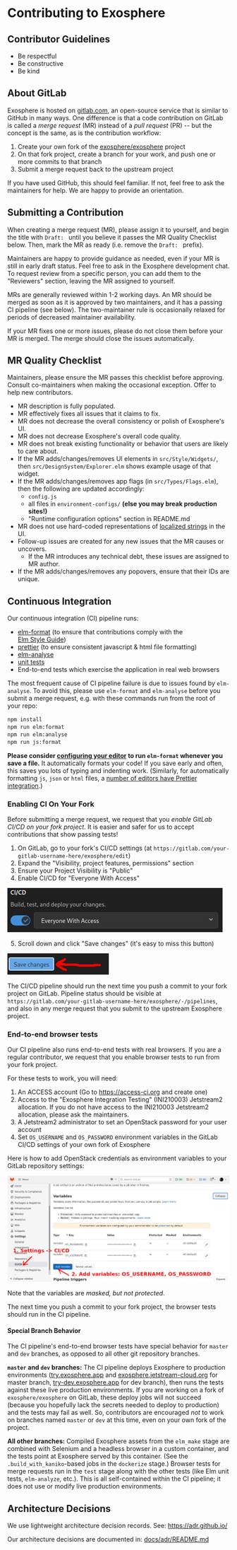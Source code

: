 # Contributing to Exosphere

## Contributor Guidelines

- Be respectful
- Be constructive
- Be kind

## About GitLab

Exosphere is hosted on [gitlab.com](https://gitlab.com), an open-source service that is similar to GitHub in many ways. One difference is that a code contribution on GitLab is called a _merge request_ (MR) instead of a _pull request_ (PR) -- but the concept is the same, as is the contribution workflow:

1. Create your own fork of the [exosphere/exosphere](https://gitlab.com/exosphere/exosphere) project
2. On that fork project, create a branch for your work, and push one or more commits to that branch
3. Submit a merge request back to the upstream project

If you have used GitHub, this should feel familiar. If not, feel free to ask the maintainers for help. We are happy to provide an orientation.

## Submitting a Contribution

When creating a merge request (MR), please assign it to yourself, and begin the title with `Draft: ` until you believe it passes the MR Quality Checklist below. Then, mark the MR as ready (i.e. remove the `Draft: ` prefix).

Maintainers are happy to provide guidance as needed, even if your MR is still in early draft status. Feel free to ask in the Exosphere development chat. To request review from a specific person, you can add them to the "Reviewers" section, leaving the MR assigned to yourself.

MRs are generally reviewed within 1-2 working days. An MR should be merged as soon as it is approved by two maintainers, and it has a passing CI pipeline (see below). The two-maintainer rule is occasionally relaxed for periods of decreased maintainer availability.

If your MR fixes one or more issues, please do not close them before your MR is merged. The merge should close the issues automatically.

## MR Quality Checklist

Maintainers, please ensure the MR passes this checklist before approving. Consult co-maintainers when making the occasional exception. Offer to help new contributors.

- MR description is fully populated.
- MR effectively fixes all issues that it claims to fix.
- MR does not decrease the overall consistency or polish of Exosphere's UI.
- MR does not decrease Exosphere's overall code quality.
- MR does not break existing functionality or behavior that users are likely to care about.
- If the MR adds/changes/removes UI elements in `src/Style/Widgets/`, then `src/DesignSystem/Explorer.elm` shows example usage of that widget.
- If the MR adds/changes/removes app flags (in `src/Types/Flags.elm`), then the following are updated accordingly:
  + `config.js`
  + all files in `environment-configs/` **(else you may break production sites!)**
  + "Runtime configuration options" section in README.md
- MR does not use hard-coded representations of [localized strings](docs/nomenclature-reference.md) in the UI.
- Follow-up issues are created for any new issues that the MR causes or uncovers.
  - If the MR introduces any technical debt, these issues are assigned to MR author.
- If the MR adds/changes/removes any popovers, ensure that their IDs are unique.

## Continuous Integration

Our continuous integration (CI) pipeline runs:

- [elm-format](https://github.com/avh4/elm-format) (to ensure that contributions comply with the   
  [Elm Style Guide](https://elm-lang.org/docs/style-guide))
- [prettier](https://prettier.io/) (to ensure consistent javascript & html file formatting)
- [elm-analyse](https://stil4m.github.io/elm-analyse/)
- [unit tests](tests/README.md)
- End-to-end tests which exercise the application in real web browsers 

The most frequent cause of CI pipeline failure is due to issues found by `elm-analyse`. To avoid this, please use `elm-format` and `elm-analyse` before you submit a merge request, e.g. with these commands run from the root of your repo:
 
 ```bash
 npm install
 npm run elm:format
 npm run elm:analyse
 npm run js:format
 ```

**Please consider [configuring your editor](https://github.com/avh4/elm-format#editor-integration) to run `elm-format` whenever you save a file.** It automatically formats your code! If you save early and often, this saves you lots of typing and indenting work. (Similarly, for automatically formatting `js`, `json` or `html` files, a [number of editors have Prettier integration](https://prettier.io/docs/en/editors.html).)

### Enabling CI On Your Fork

Before submitting a merge request, we request that you *enable GitLab CI/CD on your fork project*. It is easier and safer for us to accept contributions that show passing tests!

1. On GitLab, go to your fork's CI/CD settings (at `https://gitlab.com/your-gitlab-username-here/exosphere/edit`)
2. Expand the "Visibility, project features, permissions" section
3. Ensure your Project Visibility is "Public"
4. Enable CI/CD for "Everyone With Access"

![Enable CI/CD in project settings](docs/assets/gitlab-enable-ci-cd.png)

5. Scroll down and click "Save changes" (it's easy to miss this button)

![Enable CI/CD in project settings](docs/assets/gitlab-enable-ci-cd-save-changes.png)

The CI/CD pipeline should run the next time you push a commit to your fork project on GitLab. Pipeline status should be visible at `https://gitlab.com/your-gitlab-username-here/exosphere/-/pipelines`, and also in any merge request that you submit to the upstream Exosphere project.

### End-to-end browser tests

Our CI pipeline also runs end-to-end tests with real browsers.  If you are a regular contributor, we request that you enable browser tests to run from your fork project.

For these tests to work, you will need:

1. An ACCESS account (Go to https://access-ci.org and create one)
2. Access to the "Exosphere Integration Testing" (INI210003) Jetstream2 allocation. If you do not have access to the INI210003 Jetstream2 allocation, please ask the maintainers.
3. A Jetstream2 administrator to set an OpenStack password for your user account
4. Set `OS_USERNAME` and `OS_PASSWORD` environment variables in the GitLab CI/CD settings of your own fork of Exosphere

Here is how to add OpenStack credentials as environment variables to your GitLab repository settings:

![Environment variables for end-to-end browser tests](docs/assets/environment-variables-e2e-browser-tests.png)

Note that the variables are _masked, but not protected_.

The next time you push a commit to your fork project, the browser tests should run in the CI pipeline.

#### Special Branch Behavior

The CI pipeline's end-to-end browser tests have special behavior for `master` and `dev` branches, as opposed to all other git repository branches.

**`master` and `dev` branches:** The CI pipeline deploys Exosphere to production environments ([try.exosphere.app](https://try.exosphere.app/) and [exosphere.jetstream-cloud.org](https://exosphere.jetstream-cloud.org/) for master branch, [try-dev.exosphere.app](https://try-dev.exosphere.app/) for dev branch), then runs the tests against these live production environments. If you are working on a fork of `exosphere/exosphere` on GitLab, these deploy jobs will not succeed (because you hopefully lack the secrets needed to deploy to production) and the tests may fail as well. So, contributors are encouraged _not_ to work on branches named `master` or `dev` at this time, even on your own fork of the project.

**All other branches:** Compiled Exosphere assets from the `elm_make` stage are combined with Selenium and a headless browser in a custom container, and the tests point at Exosphere served by this container. (See the `.build_with_kaniko`-based jobs in the `dockerize` stage.) Browser tests for merge requests run in the `test` stage along with the other tests (like Elm unit tests, `elm-analyze`, etc.). This is all self-contained within the CI pipeline; it does not use or modify live production environments.

## Architecture Decisions

We use lightweight architecture decision records. See: <https://adr.github.io/>

Our architecture decisions are documented in: [docs/adr/README.md](docs/adr/README.md)
